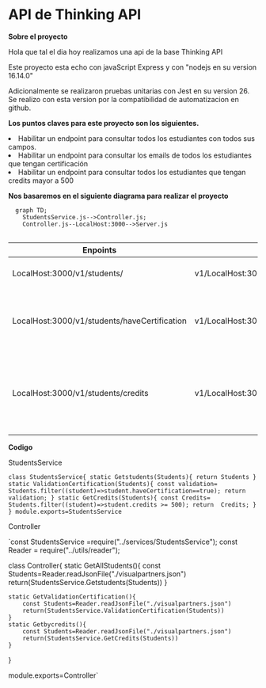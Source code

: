 # API de Thinking API
**Sobre el proyecto**
<p>Hola que tal el dia hoy realizamos una api de la base Thinking API 

<p>Este proyecto esta echo con javaScript Express y con "nodejs en su version 16.14.0"
<p>Adicionalmente se realizaron pruebas unitarias con Jest en su version 26. Se realizo con  esta version por la compatibilidad de automatizacion  en github. 

**Los puntos claves para este proyecto son los siguientes.**

<li> Habilitar un endpoint para consultar todos los estudiantes con todos sus campos.
<li> Habilitar un endpoint para consultar los emails de todos los estudiantes que tengan certificación
<li> Habilitar un endpoint para consultar todos los estudiantes que tengan credits mayor a 500

<br>

**Nos basaremos en el siguiente diagrama para realizar el proyecto**

```mermaid
  graph TD;
    StudentsService.js-->Controller.js;
    Controller.js--LocalHost:3000-->Server.js 
    
```
| Enpoints          | Request     | Response | 
|------------------------------|---------------------------------|-------------------------------------|
| LocalHost:3000/v1/students/  | v1/LocalHost:3000/v1/students/  |Obtiene la lista de los estudiantes  | 
| LocalHost:3000/v1/students/haveCertification  | v1/LocalHost:3000/v1/students/haveCertification  |Obtiene la lista de los estudiantes que cuenten con certificación  | 
| LocalHost:3000/v1/students/credits  | v1/LocalHost:3000/v1/students/credits  |Obtiene la lista de los estudiantes que cuenten con calificacion mayor de 500 puntos  | 

**Codigo**
<p>StudentsService

 `class StudentsService{
    static Getstudents(Students){
        return Students
    }
    static ValidationCertification(Students){
        const validation= Students.filter((student)=>student.haveCertification==true);
        return  validation;
    }
    static GetCredits(Students){
        const Credits= Students.filter((student)=>student.credits >= 500);
        return  Credits;
    }
}
module.exports=StudentsService`

<p>Controller

`const  StudentsService =require("../services/StudentsService");
const   Reader = require("../utils/reader");

class Controller{
    static GetAllStudents(){
        const Students=Reader.readJsonFile("./visualpartners.json")
        return(StudentsService.Getstudents(Students))
    }

    static GetValidationCertification(){
        const Students=Reader.readJsonFile("./visualpartners.json")
        return(StudentsService.ValidationCertification(Students))
    }
    static Getbycredits(){
        const Students=Reader.readJsonFile("./visualpartners.json")
        return(StudentsService.GetCredits(Students))
    }

}

module.exports=Controller`
